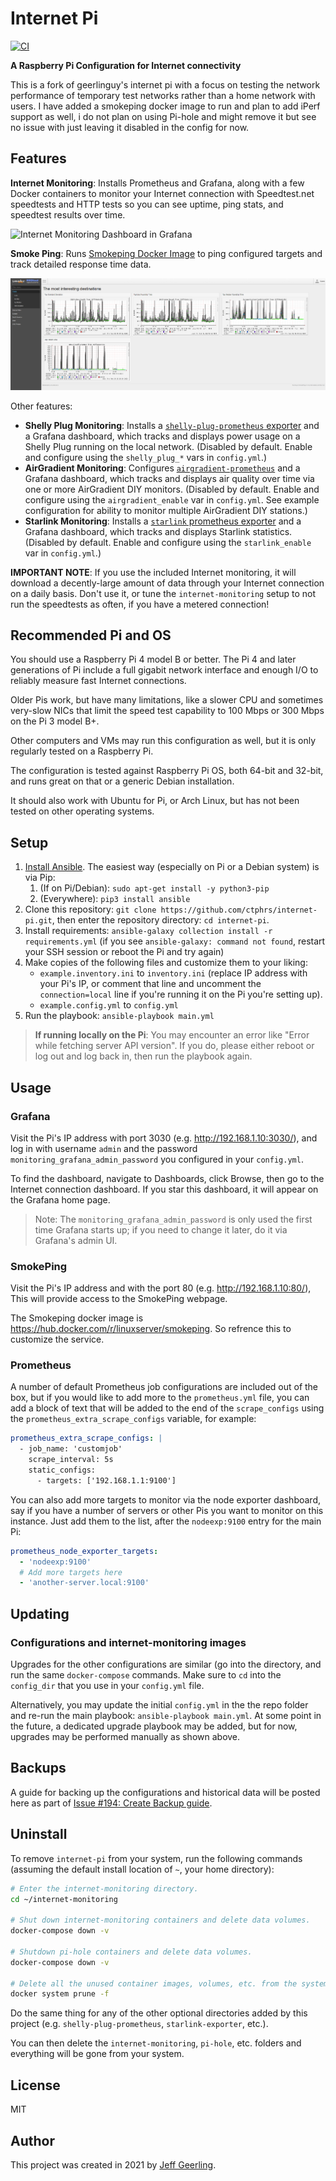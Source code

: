 # Internet Pi

[![CI](https://github.com/geerlingguy/internet-pi/workflows/CI/badge.svg?event=push)](https://github.com/geerlingguy/internet-pi/actions?query=workflow%3ACI)

**A Raspberry Pi Configuration for Internet connectivity**

This is a fork of geerlinguy's internet pi with a focus on testing the network performance of temporary test networks rather than a home network with users. I have added a smokeping docker image to run and plan to add iPerf support as well, i do not plan on using Pi-hole and might remove it but see no issue with just leaving it disabled in the config for now.

## Features

**Internet Monitoring**: Installs Prometheus and Grafana, along with a few Docker containers to monitor your Internet connection with Speedtest.net speedtests and HTTP tests so you can see uptime, ping stats, and speedtest results over time.

![Internet Monitoring Dashboard in Grafana](/images/internet-monitoring.png)

**Smoke Ping**: Runs [Smokeping Docker Image](https://oss.oetiker.ch/smokeping) to ping configured targets and track detailed response time data.

![Smoke Ping on the Internet Pi](/images/smokeping.png)

Other features:

  - **Shelly Plug Monitoring**: Installs a [`shelly-plug-prometheus` exporter](https://github.com/geerlingguy/shelly-plug-prometheus) and a Grafana dashboard, which tracks and displays power usage on a Shelly Plug running on the local network. (Disabled by default. Enable and configure using the `shelly_plug_*` vars in `config.yml`.)
  - **AirGradient Monitoring**: Configures [`airgradient-prometheus`](https://github.com/geerlingguy/airgradient-prometheus) and a Grafana dashboard, which tracks and displays air quality over time via one or more AirGradient DIY monitors. (Disabled by default. Enable and configure using the `airgradient_enable` var in `config.yml`. See example configuration for ability to monitor multiple AirGradient DIY stations.)
  - **Starlink Monitoring**: Installs a [`starlink` prometheus exporter](https://github.com/danopstech/starlink_exporter) and a Grafana dashboard, which tracks and displays Starlink statistics. (Disabled by default. Enable and configure using the `starlink_enable` var in `config.yml`.)

**IMPORTANT NOTE**: If you use the included Internet monitoring, it will download a decently-large amount of data through your Internet connection on a daily basis. Don't use it, or tune the `internet-monitoring` setup to not run the speedtests as often, if you have a metered connection!

## Recommended Pi and OS

You should use a Raspberry Pi 4 model B or better. The Pi 4 and later generations of Pi include a full gigabit network interface and enough I/O to reliably measure fast Internet connections.

Older Pis work, but have many limitations, like a slower CPU and sometimes very-slow NICs that limit the speed test capability to 100 Mbps or 300 Mbps on the Pi 3 model B+.

Other computers and VMs may run this configuration as well, but it is only regularly tested on a Raspberry Pi.

The configuration is tested against Raspberry Pi OS, both 64-bit and 32-bit, and runs great on that or a generic Debian installation.

It should also work with Ubuntu for Pi, or Arch Linux, but has not been tested on other operating systems.

## Setup

  1. [Install Ansible](https://docs.ansible.com/ansible/latest/installation_guide/intro_installation.html). The easiest way (especially on Pi or a Debian system) is via Pip:
     1. (If on Pi/Debian): `sudo apt-get install -y python3-pip`
     2. (Everywhere): `pip3 install ansible`
  2. Clone this repository: `git clone https://github.com/ctphrs/internet-pi.git`, then enter the repository directory: `cd internet-pi`.
  3. Install requirements: `ansible-galaxy collection install -r requirements.yml` (if you see `ansible-galaxy: command not found`, restart your SSH session or reboot the Pi and try again)
  4. Make copies of the following files and customize them to your liking:
     - `example.inventory.ini` to `inventory.ini` (replace IP address with your Pi's IP, or comment that line and uncomment the `connection=local` line if you're running it on the Pi you're setting up).
     - `example.config.yml` to `config.yml`
  5. Run the playbook: `ansible-playbook main.yml`

> **If running locally on the Pi**: You may encounter an error like "Error while fetching server API version". If you do, please either reboot or log out and log back in, then run the playbook again.

## Usage

### Grafana

Visit the Pi's IP address with port 3030 (e.g. http://192.168.1.10:3030/), and log in with username `admin` and the password `monitoring_grafana_admin_password` you configured in your `config.yml`.

To find the dashboard, navigate to Dashboards, click Browse, then go to the Internet connection dashboard. If you star this dashboard, it will appear on the Grafana home page.

> Note: The `monitoring_grafana_admin_password` is only used the first time Grafana starts up; if you need to change it later, do it via Grafana's admin UI.


### SmokePing

Visit the Pi's IP address and with the port 80 (e.g. http://192.168.1.10:80/), This will provide access to the SmokePing webpage.

The Smokeping docker image is https://hub.docker.com/r/linuxserver/smokeping. So refrence this to customize the service.

### Prometheus

A number of default Prometheus job configurations are included out of the box, but if you would like to add more to the `prometheus.yml` file, you can add a block of text that will be added to the end of the `scrape_configs` using the `prometheus_extra_scrape_configs` variable, for example:

```yaml
prometheus_extra_scrape_configs: |
  - job_name: 'customjob'
    scrape_interval: 5s
    static_configs:
      - targets: ['192.168.1.1:9100']
```

You can also add more targets to monitor via the node exporter dashboard, say if you have a number of servers or other Pis you want to monitor on this instance. Just add them to the list, after the `nodeexp:9100` entry for the main Pi:

```yaml
prometheus_node_exporter_targets:
  - 'nodeexp:9100'
  # Add more targets here
  - 'another-server.local:9100'
```

## Updating

### Configurations and internet-monitoring images

Upgrades for the other configurations are similar (go into the directory, and run the same `docker-compose` commands. Make sure to `cd` into the `config_dir` that you use in your `config.yml` file. 

Alternatively, you may update the initial `config.yml` in the the repo folder and re-run the main playbook: `ansible-playbook main.yml`. At some point in the future, a dedicated upgrade playbook may be added, but for now, upgrades may be performed manually as shown above.

## Backups

A guide for backing up the configurations and historical data will be posted here as part of [Issue #194: Create Backup guide](https://github.com/geerlingguy/internet-pi/issues/194).

## Uninstall

To remove `internet-pi` from your system, run the following commands (assuming the default install location of `~`, your home directory):

```bash
# Enter the internet-monitoring directory.
cd ~/internet-monitoring

# Shut down internet-monitoring containers and delete data volumes.
docker-compose down -v

# Shutdown pi-hole containers and delete data volumes.
docker-compose down -v

# Delete all the unused container images, volumes, etc. from the system.
docker system prune -f
```

Do the same thing for any of the other optional directories added by this project (e.g. `shelly-plug-prometheus`, `starlink-exporter`, etc.).

You can then delete the `internet-monitoring`, `pi-hole`, etc. folders and everything will be gone from your system.

## License

MIT

## Author

This project was created in 2021 by [Jeff Geerling](https://www.jeffgeerling.com/).
